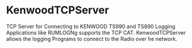 # KenwoodTCPServer
TCP Server for Connecting to KENWOOD TS990 and TS890
Logging Applications like RUMLOGNg supports the TCP CAT.  KenwoodTCPServer allows the logging Programs to connect to the Radio over he network.
